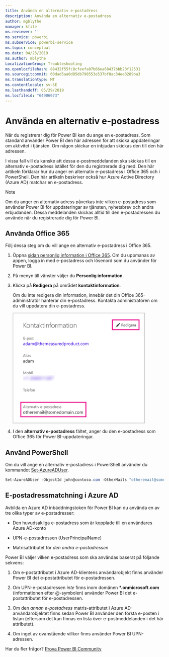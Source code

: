 ```yaml
---
title: Använda en alternativ e-postadress
description: Använda en alternativ e-postadress
author: mgblythe
manager: kfile
ms.reviewer: ''
ms.service: powerbi
ms.subservice: powerbi-service
ms.topic: conceptual
ms.date: 04/23/2019
ms.author: mblythe
LocalizationGroup: Troubleshooting
ms.openlocfilehash: 88432f55fc8cfeefa07b66ea68437bbb23f12531
ms.sourcegitcommit: 60dad5aa0d85db790553e537bf8ac34ee3289ba3
ms.translationtype: MT
ms.contentlocale: sv-SE
ms.lasthandoff: 05/29/2019
ms.locfileid: "64906673"
---
```

# <a name="use-an-alternate-email-address"></a>Använda en alternativ e-postadress

När du registrerar dig för Power BI kan du ange en e-postadress. Som standard använder Power BI den här adressen för att skicka uppdateringar om aktivitet i tjänsten. Om någon skickar en inbjudan skickas den till den här adressen.

I vissa fall vill du kanske att dessa e-postmeddelanden ska skickas till en alternativ e-postadress istället för den du registrerade dig med. Den här artikeln förklarar hur du anger en alternativ e-postadress i Office 365 och i PowerShell. Den här artikeln beskriver också hur Azure Active Directory (Azure AD) matchar en e-postadress.

> [!NOTE]
> Om du anger en alternativ adress påverkas inte vilken e-postadress som använder Power BI för uppdateringar av tjänsten, nyhetsbrev och andra erbjudanden. Dessa meddelanden skickas alltid till den e-postadressen du använde när du registrerade dig för Power BI.

## <a name="use-office-365"></a>Använda Office 365

Följ dessa steg om du vill ange en alternativ e-postadress i Office 365.

1. Öppna [sidan personlig information i Office 365](https://portal.office.com/account/#personalinfo). Om du uppmanas av appen, logga in med e-postadress och lösenord som du använder för Power BI.

1. På menyn till vänster väljer du **Personlig information**.

1. Klicka på **Redigera** på området **kontaktinformation**.

    Om du inte redigera din information, innebär det din Office 365-administratör hanterar din e-postadress. Kontakta administratören om du vill uppdatera din e-postadress.

    ![Kontaktinformation](media/service-admin-alternate-email-address-for-power-bi/contact-details.png)

1. I den **alternativ e-postadress** fältet, anger du den e-postadress som Office 365 för Power BI-uppdateringar.

## <a name="use-powershell"></a>Använd PowerShell

Om du vill ange en alternativ e-postadress i PowerShell använder du kommandot [Set-AzureADUser](/powershell/module/azuread/set-azureaduser/).

```powershell
Set-AzureADUser -ObjectId john@contoso.com -OtherMails "otheremail@somedomain.com"
```

## <a name="email-address-resolution-in-azure-ad"></a>E-postadressmatchning i Azure AD

Avbilda en Azure AD inbäddningstoken för Power BI kan du använda en av tre olika typer av e-postadresser:

* Den huvudsakliga e-postadress som är kopplade till en användares Azure AD-konto

* UPN-e-postadressen (UserPrincipalName)

* Matrisattributet för *den andra e-postadressen*

Power BI väljer vilken e-postadress som ska användas baserat på följande sekvens:

1. Om e-postattributet i Azure AD-klientens användarobjekt finns använder Power BI det e-postattributet för e-postadressen.

1. Om UPN-e-postadressen *inte* finns inom domänen **\*.onmicrosoft.com** (informationen efter \@-symbolen) använder Power BI det e-postattributet för e-postadressen.

1. Om den *annan e-postadress* matris-attributet i Azure AD-användarobjektet finns sedan Power BI använder den första e-posten i listan (eftersom det kan finnas en lista över e-postmeddelanden i det här attributet).

1. Om inget av ovanstående villkor finns använder Power BI UPN-adressen.

Har du fler frågor? [Prova Power BI Community](http://community.powerbi.com/)